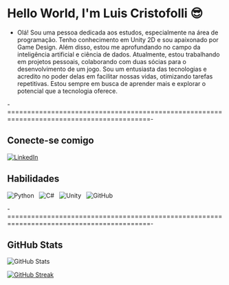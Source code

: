 # Hello World, I'm Luis Cristofolli 😎

- Olá! Sou uma pessoa dedicada aos estudos, especialmente na área de programação. Tenho conhecimento em Unity 2D e sou apaixonado por Game Design. Além disso, estou me aprofundando no campo da inteligência artificial e ciência de dados. Atualmente, estou trabalhando em projetos pessoais, colaborando com duas sócias para o desenvolvimento de um jogo. Sou um entusiasta das tecnologias e acredito no poder delas em facilitar nossas vidas, otimizando tarefas repetitivas. Estou sempre em busca de aprender mais e explorar o potencial que a tecnologia oferece.

-==========================================================================================-


## Conecte-se comigo

[![LinkedIn](https://img.shields.io/badge/LinkedIn-000?style=for-the-badge&logo=linkedin&logoColor=0E76A8)](https://www.linkedin.com/in/luis-cristofolli/)



## Habilidades

![Python](https://img.shields.io/badge/Python-000?style=for-the-badge&logo=python) &nbsp;
![C#](https://img.shields.io/badge/C%23-000?style=for-the-badge&logo=c-sharp&logoColor=823085) &nbsp; 
![Unity](https://img.shields.io/badge/Unity-100000?style=for-the-badge&logo=unity&logoColor=white) &nbsp;
![GitHub](https://img.shields.io/badge/GitHub-100000?style=for-the-badge&logo=github&logoColor=white)

-==========================================================================================-

## GitHub Stats

![GitHub Stats](https://github-readme-stats.vercel.app/api?username=luisCristofolli&theme=transparent&bg_color=000&border_color=30A3DC&show_icons=true&icon_color=30A3DC&title_color=E94D5F&text_color=FFF) 

[![GitHub Streak](https://streak-stats.demolab.com/?user=luisCristofolli&theme=bear&background=000&border=30A3DC&dates=FFF)](https://git.io/streak-stats)
